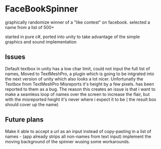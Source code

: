 # FaceBookSpinner
graphically randomize winner of a "like contest" on facebook.
selected a name from a list of 500+

started in pure c#, ported into unity to take advantage of the simple graphics and sound implementation

## Issues 

Default textbox in unity has a low char limit, could not input the full list of names, Moved to TextMeshPro, a plugin which is going to be intgrated into the next version of unity which also looks a lot nicer. Unfortunatly the Textbox from TextMeshPro Misreports it's height by a few pixels. has been reported to them as a bug.  The reason this creates an issue is that i want to make a seamless loop of names over the screen to increase the flair, but with the misreported height it's never where i expect it to be ( the result box should cover up the name)

## Future plans

Make it able to accept a url as an input instead of copy-pasting in a list of names - (app already strips all non-names from text input)
implement the moving background of the spinner wusing some workarounds.
